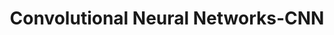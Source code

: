---
title: "Convolutional Neural Networks-CNN"

categories: ['']

tags: ['Convolutional', 'Neural', 'Networks', 'CNN']

arabic: ['الشبكات العصبية التلافيفية', 'الشبكات العصبية الترشيحية']

publishers: ['خوارزميات الذكاء الاصطناعي في تحليل النص العربي']

types: "word"

slug: ""
---